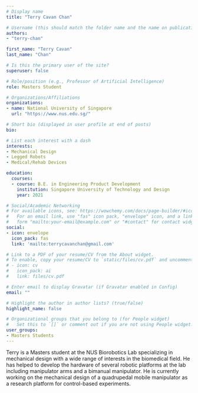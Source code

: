 ```yaml
---
# Display name
title: "Terry Cavan Chan"

# Username (this should match the folder name and the name on publications)
authors:
- "terry-chan"

first_name: "Terry Cavan"
last_name: "Chan"

# Is this the primary user of the site?
superuser: false

# Role/position (e.g., Professor of Artificial Intelligence)
role: Masters Student

# Organizations/Affiliations
organizations:
- name: National University of Singapore
  url: "https://www.nus.edu.sg/"

# Short bio (displayed in user profile at end of posts)
bio: 

# List each interest with a dash
interests:
- Mechanical Design
- Legged Robots
- Medical/Rehab Devices

education:
  courses:
  - course: B.E. in Engineering Product Development
    institution: Singapore University of Technology and Design
    year: 2021

# Social/Academic Networking
# For available icons, see: https://wowchemy.com/docs/page-builder/#icons
#   For an email link, use "fas" icon pack, "envelope" icon, and a link in the
#   form "mailto:your-email@example.com" or "#contact" for contact widget.
social:
- icon: envelope
  icon_pack: fas
  link: 'mailto:terrycavanchan@gmail.com' 

# Link to a PDF of your resume/CV from the About widget.
# To enable, copy your resume/CV to `static/files/cv.pdf` and uncomment the lines below.
# - icon: cv
#   icon_pack: ai
#   link: files/cv.pdf

# Enter email to display Gravatar (if Gravatar enabled in Config)
email: ""

# Highlight the author in author lists? (true/false)
highlight_name: false

# Organizational groups that you belong to (for People widget)
#   Set this to `[]` or comment out if you are not using People widget.
user_groups:
- Masters Students
---
```


Terry is a Masters student at the NUS Biorobotics Lab specializing in mechanical design with a wide range of interests in the biomedical field. He has helped to develop the hardware of several robotic platforms at the lab including manipulator arms and a bimanual manipulator. He is currently working on the mechanical design of a quadrupedal mobile manipulator as a research platform for control-based experiments.

